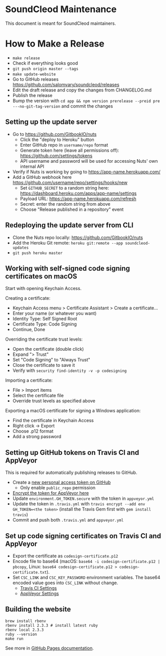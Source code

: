 # SoundCleod Maintenance

This document is meant for SoundCleod maintainers.

# How to Make a Release

- `make release`
- Check if everything looks good
- `git push origin master --tags`
- `make update-website`
- Go to GitHub releases https://github.com/salomvary/soundcleod/releases
- Edit the draft release and copy the changes from CHANGELOG.md
- Publish the release
- Bump the version with `cd app && npm version prerelease --preid pre ---no-git-tag-version` and commit the changes

## Setting up the update server

- Go to https://github.com/GitbookIO/nuts
  - Click the "deploy to Heroku" button
  - Enter GitHub repo in `username/repo` format
  - Generate token here (leave all permissions off): https://github.com/settings/tokens
  - API username and password will be used for accessing Nuts' own internal API
- Verify if Nuts is working by going to https://app-name.herokuapp.com/
- Add a GitHub webhook here https://github.com/username/repo/settings/hooks/new
  - Set `GITHUB_SECRET` to a random string here: https://dashboard.heroku.com/apps/app-name/settings
  - Payload URL: https://app-name.herokuapp.com/refresh
  - Secret: enter the random string from above
  - Choose "Release published in a repository" event

## Redeploying the update server from CLI

- Clone the Nuts repo locally: https://github.com/GitbookIO/nuts
- Add the Heroku Git remote: `heroku git:remote --app soundcleod-updates`
- `git push heroku master`

## Working with self-signed code signing certificates on macOS

Start with opening Keychain Access.

Creating a certificate:

- Keychain Access menu > Certificate Assistant > Create a certificate...
- Enter your name (or whatever you want)
- Identity Type: Self Signed Root
- Certificate Type: Code Signing
- Continue, Done

Overriding the certificate trust levels:

- Open the certificate (double click)
- Expand "> Trust"
- Set "Code Signing" to "Always Trust"
- Close the certificate to save it
- Verify with `security find-identity -v -p codesigning`

Importing a certificate:

- File > Import items
- Select the certificate file
- Override trust levels as specified above

Exporting a macOS certificate for signing a Windows application:

- Find the certificate in Keychain Access
- Right click -> Export
- Choose .p12 format
- Add a strong password

## Setting up GitHub tokens on Travis CI and AppVeyor

This is required for automatically publishing releases to GitHub.

- Create a [new personal access token on GitHub](https://github.com/settings/tokens)
  - Only enable `public_repo` permission
- [Encrypt the token for AppVeyor here](https://ci.appveyor.com/tools/encrypt)
- Update `environment.GH_TOKEN.secure` with the token in `appveyor.yml`
- Update the token in `.travis.yml` with `travis encrypt --add env GH_TOKEN=<the token>` (install the Travis Gem first with `gem install travis`)
- Commit and push both `.travis.yml` and `appveyor.yml`

## Set up code signing certificates on Travis CI and AppVeyor

- Export the certificate as `codesign-certificate.p12`
- Encode file to base64 (macOS: `base64 -i codesign-certificate.p12 | pbcopy`, Linux: `base64 codesign-certificate.p12 > codesign-certificate.txt`).
- Set `CSC_LINK` and `CSC_KEY_PASSWORD` environment variables. The base64 encoded value goes into `CSC_LINK` without change.
  - [Travis CI Settings](https://travis-ci.org/salomvary/soundcleod/settings)
  - [AppVeyor Settings](https://ci.appveyor.com/project/salomvary/soundcleod/settings/environment)

## Building the website

    brew install rbenv
    rbenv install 2.3.3 # install latest ruby
    rbenv local 2.3.3
    ruby --version
    make run

See more in [GitHub Pages
documentation](https://help.github.com/articles/setting-up-your-github-pages-site-locally-with-jekyll/).
